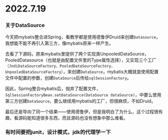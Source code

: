 #  2022.7.19

### 关于DataSource

今天把mybatis整合进Spring，看教学都是使用德鲁伊Druid来创建`Datasource`，我想能不能不再引入第三方，像mybatis原来一样产生。

去看了下源码，原来mybatis里提供了两个实现类UnpooledDataSource，PooledDatasource（也就是由配置文件里的Type属性选择），又实现三个工厂`（JndiDataSourceFactory、PooledDataSourceFactory、UnpooledDataSourceFactory）`，来创建`DataSource`，mybatis大概就是使用配置文件中配置的参数，创建`DataSource`后传给`sqlSessionFactory`。

因此，Spring整合mybatis后，抛弃了配置文件，`SqlSessionFactoryBean.setDataSource(DataSource dataSource)`，中要么使用第三方创建`DataSource`，要么继续用mybatis的工厂，但很麻烦，不如Druid。

最后还是导向了同一个结果——使用德鲁伊，但是我明白了为什么，这个过程很有趣，看源码能知道很多东西，而且源码也没有想象中那么难看。

### 有时间要把junit，设计模式，jdk的代理学一下

